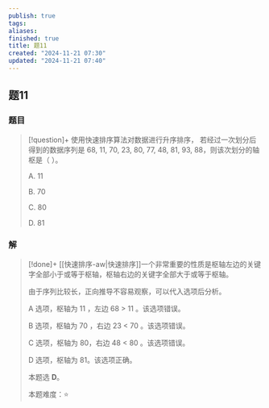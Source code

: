 ```yaml
---
publish: true
tags: 
aliases: 
finished: true
title: 题11
created: "2024-11-21 07:30"
updated: "2024-11-21 07:40"
---
```

## 题11
### 题目
> [!question]+
> 使用快速排序算法对数据进行升序排序， 若经过一次划分后得到的数据序列是 68, 11, 70, 23, 80, 77, 48, 81, 93, 88，则该次划分的轴枢是（ ）。
> 
> A. 11
> 
> B. 70
> 
> C. 80
> 
> D. 81
### 解
> [!done]+
> [[快速排序-aw|快速排序]]一个非常重要的性质是枢轴左边的关键字全部小于或等于枢轴，枢轴右边的关键字全部大于或等于枢轴。
> 
> 由于序列比较长，正向推导不容易观察，可以代入选项后分析。
> 
> A 选项，枢轴为 11 ，左边 68 > 11 。该选项错误。
> 
> B 选项，枢轴为 70 ，右边 23 < 70 。该选项错误。
> 
> C 选项，枢轴为 80，右边 48 < 80 。该选项错误。
> 
> D 选项，枢轴为 81。该选项正确。
> 
> 本题选 **D**。
> 
> 本题难度：⭐️
